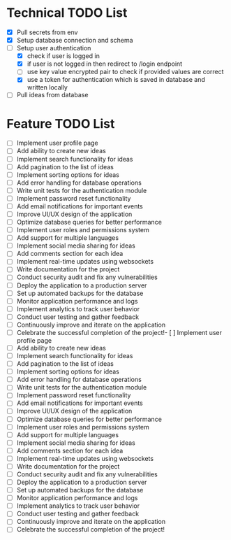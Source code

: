 # Technical TODO List
- [x] Pull secrets from env
- [x] Setup database connection and schema
- [ ] Setup user authentication
    - [x] check if user is logged in
    - [x] if user is not logged in then redirect to /login endpoint
    - [ ] use key value encrypted pair to check if provided values are correct
    - [x] use a token for authentication which is saved in database and written locally
- [ ] Pull ideas from database

# Feature TODO List
- [ ] Implement user profile page
- [ ] Add ability to create new ideas
- [ ] Implement search functionality for ideas
- [ ] Add pagination to the list of ideas
- [ ] Implement sorting options for ideas
- [ ] Add error handling for database operations
- [ ] Write unit tests for the authentication module
- [ ] Implement password reset functionality
- [ ] Add email notifications for important events
- [ ] Improve UI/UX design of the application
- [ ] Optimize database queries for better performance
- [ ] Implement user roles and permissions system
- [ ] Add support for multiple languages
- [ ] Implement social media sharing for ideas
- [ ] Add comments section for each idea
- [ ] Implement real-time updates using websockets
- [ ] Write documentation for the project
- [ ] Conduct security audit and fix any vulnerabilities
- [ ] Deploy the application to a production server
- [ ] Set up automated backups for the database
- [ ] Monitor application performance and logs
- [ ] Implement analytics to track user behavior
- [ ] Conduct user testing and gather feedback
- [ ] Continuously improve and iterate on the application
- [ ] Celebrate the successful completion of the project!- [ ] Implement user profile page
- [ ] Add ability to create new ideas
- [ ] Implement search functionality for ideas
- [ ] Add pagination to the list of ideas
- [ ] Implement sorting options for ideas
- [ ] Add error handling for database operations
- [ ] Write unit tests for the authentication module
- [ ] Implement password reset functionality
- [ ] Add email notifications for important events
- [ ] Improve UI/UX design of the application
- [ ] Optimize database queries for better performance
- [ ] Implement user roles and permissions system
- [ ] Add support for multiple languages
- [ ] Implement social media sharing for ideas
- [ ] Add comments section for each idea
- [ ] Implement real-time updates using websockets
- [ ] Write documentation for the project
- [ ] Conduct security audit and fix any vulnerabilities
- [ ] Deploy the application to a production server
- [ ] Set up automated backups for the database
- [ ] Monitor application performance and logs
- [ ] Implement analytics to track user behavior
- [ ] Conduct user testing and gather feedback
- [ ] Continuously improve and iterate on the application
- [ ] Celebrate the successful completion of the project!